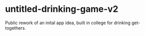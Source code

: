 # untitled-drinking-game-v2
Public rework of an inital app idea, built in college for drinking get-togethers.
